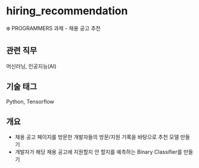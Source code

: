 # hiring_recommendation

:snowflake:  PROGRAMMERS 과제 - 채용 공고 추천

## 관련 직무
머신러닝, 인공지능(AI)


## 기술 태그
Python, Tensorflow


## 개요 
- 채용 공고 페이지를 방문한 개발자들의 방문/지원 기록을 바탕으로 추천 모델 만들기
- 개발자가 해당 채용 공고에 지원할지 안 할지를 예측하는 Binary Classifier를 만들기

